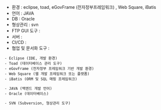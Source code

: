 
- 환경 : eclipse, toad, eGovFrame (전자정부프레임워크) , Web Square, iBatis
- 언어 : JAVA 
- DB : Oracle
- 형상관리 : svn
- FTP GUI 도구 : 
- 서버 :
- CI/CD : 
- 협업 및 문서화 도구 : 


```
- Eclipse (IDE, 개발 환경)
- Toad (데이터베이스 관리 도구)
- eGovFrame (전자정부 프레임워크 기반 개발 환경)
- Web Square (웹 개발 프레임워크 또는 플랫폼)
- iBatis (ORM 및 SQL 매핑 프레임워크)
  
- JAVA (백엔드 개발 언어)
- Oracle (데이터베이스)
  
- SVN (Subversion, 형상관리 도구)
```